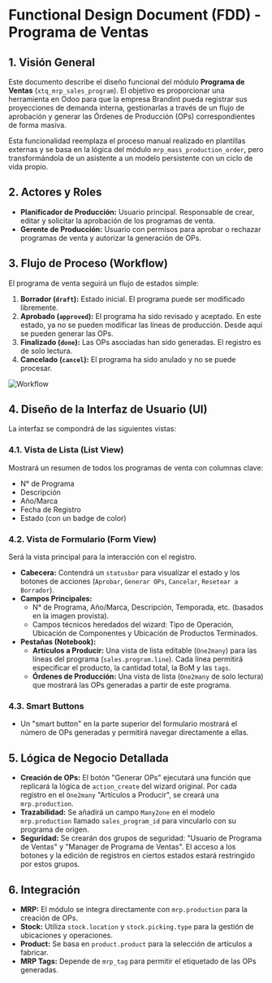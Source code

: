 # Functional Design Document (FDD) - Programa de Ventas

## 1. Visión General

Este documento describe el diseño funcional del módulo **Programa de Ventas** (`xtq_mrp_sales_program`). El objetivo es proporcionar una herramienta en Odoo para que la empresa Brandint pueda registrar sus proyecciones de demanda interna, gestionarlas a través de un flujo de aprobación y generar las Órdenes de Producción (OPs) correspondientes de forma masiva.

Esta funcionalidad reemplaza el proceso manual realizado en plantillas externas y se basa en la lógica del módulo `mrp_mass_production_order`, pero transformándola de un asistente a un modelo persistente con un ciclo de vida propio.

## 2. Actores y Roles

*   **Planificador de Producción:** Usuario principal. Responsable de crear, editar y solicitar la aprobación de los programas de venta.
*   **Gerente de Producción:** Usuario con permisos para aprobar o rechazar programas de venta y autorizar la generación de OPs.

## 3. Flujo de Proceso (Workflow)

El programa de venta seguirá un flujo de estados simple:

1.  **Borrador (`draft`):** Estado inicial. El programa puede ser modificado libremente.
2.  **Aprobado (`approved`):** El programa ha sido revisado y aceptado. En este estado, ya no se pueden modificar las líneas de producción. Desde aquí se pueden generar las OPs.
3.  **Finalizado (`done`):** Las OPs asociadas han sido generadas. El registro es de solo lectura.
4.  **Cancelado (`cancel`):** El programa ha sido anulado y no se puede procesar.

![Workflow](https://i.imgur.com/your-workflow-diagram.png)  <!-- Placeholder for a real diagram -->

## 4. Diseño de la Interfaz de Usuario (UI)

La interfaz se compondrá de las siguientes vistas:

### 4.1. Vista de Lista (List View)

Mostrará un resumen de todos los programas de venta con columnas clave:
*   N° de Programa
*   Descripción
*   Año/Marca
*   Fecha de Registro
*   Estado (con un badge de color)

### 4.2. Vista de Formulario (Form View)

Será la vista principal para la interacción con el registro.

*   **Cabecera:** Contendrá un `statusbar` para visualizar el estado y los botones de acciones (`Aprobar`, `Generar OPs`, `Cancelar`, `Resetear a Borrador`).
*   **Campos Principales:**
    *   N° de Programa, Año/Marca, Descripción, Temporada, etc. (basados en la imagen provista).
    *   Campos técnicos heredados del wizard: Tipo de Operación, Ubicación de Componentes y Ubicación de Productos Terminados.
*   **Pestañas (Notebook):**
    *   **Artículos a Producir:** Una vista de lista editable (`One2many`) para las líneas del programa (`sales.program.line`). Cada línea permitirá especificar el producto, la cantidad total, la BoM y las `tags`.
    *   **Órdenes de Producción:** Una vista de lista (`One2many` de solo lectura) que mostrará las OPs generadas a partir de este programa.

### 4.3. Smart Buttons

*   Un "smart button" en la parte superior del formulario mostrará el número de OPs generadas y permitirá navegar directamente a ellas.

## 5. Lógica de Negocio Detallada

*   **Creación de OPs:** El botón "Generar OPs" ejecutará una función que replicará la lógica de `action_create` del wizard original. Por cada registro en el `One2many` "Artículos a Producir", se creará una `mrp.production`.
*   **Trazabilidad:** Se añadirá un campo `Many2one` en el modelo `mrp.production` llamado `sales_program_id` para vincularlo con su programa de origen.
*   **Seguridad:** Se crearán dos grupos de seguridad: "Usuario de Programa de Ventas" y "Manager de Programa de Ventas". El acceso a los botones y la edición de registros en ciertos estados estará restringido por estos grupos.

## 6. Integración

*   **MRP:** El módulo se integra directamente con `mrp.production` para la creación de OPs.
*   **Stock:** Utiliza `stock.location` y `stock.picking.type` para la gestión de ubicaciones y operaciones.
*   **Product:** Se basa en `product.product` para la selección de artículos a fabricar.
*   **MRP Tags:** Depende de `mrp_tag` para permitir el etiquetado de las OPs generadas.
